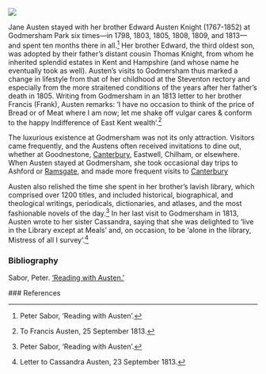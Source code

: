 <a href="https://www.kent-maps.online"><img src="https://kent-map.github.io/mdpress/juncture/ve-button.png"></a>
<param ve-config title="Jane Austen: Godmersham" author="Susan Civale" layout="vtl" 
banner="https://stor.artstor.org/stor/a8bc686a-046f-4df8-8946-dd34baf364cc">

<param ve-entity eid="Q17529295" aliases="Godmersham Park">
<param ve-entity eid="Q725261" aliases="Ashford">
<param ve-entity eid="Q2540442" aliases="Eastwell Manor">
<param ve-entity eid="Q1004824" aliases="Chilham">

Jane Austen stayed with her brother Edward Austen Knight (1767-1852) at Godmersham Park six times—in 1798, 1803, 1805, 1808, 1809, and 1813—and spent ten months there in all.[^ref1]  Her brother Edward, the third oldest son, was adopted by their father’s distant cousin Thomas Knight, from whom he inherited splendid estates in Kent and Hampshire (and whose name he eventually took as well).  Austen’s visits to Godmersham thus marked a change in lifestyle from that of her childhood at the Steventon rectory and especially from the more straitened conditions of the years after her father’s death in 1805.  Writing from Godmersham in an 1813 letter to her brother Francis (Frank), Austen remarks: ‘I have no occasion to think of the price of Bread or of Meat where I am now; let me shake off vulgar cares & conform to the happy Indifference of East Kent wealth’.[^ref2]
<param ve-image url="https://stor.artstor.org/stor/6c1e5309-950a-423e-a8b6-00288674c2d5" label="Godmersham Park">

The luxurious existence at Godmersham was not its only attraction.  Visitors came frequently, and the Austens often received invitations to dine out, whether at Goodnestone, [Canterbury](/19c/19c-canterbury), Eastwell, Chilham, or elsewhere.  When Austen stayed at Godmersham, she took occasional day trips to Ashford or [Ramsgate](/19c/19c-ramsgate/), and made more frequent visits to [Canterbury](/19c/19c-canterbury)
<param ve-image url="https://stor.artstor.org/stor/a9fbde83-5a1f-41d3-9fcb-9ad86496be12" label="Godmersham Park">

Austen also relished the time she spent in her brother’s lavish library, which comprised over 1200 titles, and included historical, biographical, and theological writings, periodicals, dictionaries, and atlases, and the most fashionable novels of the day.[^ref3]   In her last visit to Godmersham in 1813, Austen wrote to her sister Cassandra, saying that she was delighted to ‘live in the Library except at Meals’ and, on occasion, to be ‘alone in the library, Mistress of all I survey’.[^ref4]  
<param ve-image url="https://stor.artstor.org/stor/436d9c34-e028-42da-a033-65d1d24a46fe" label="Godmersham Park">

### Bibliography

Sabor, Peter.  [‘Reading with Austen.’](https://www.readingwithausten.com/index.html)
<param ve-image url="https://stor.artstor.org/stor/900e6a98-8038-402c-8cf1-f9446e1b192f" label="St Lawrence Church, Godmersham">
### References

[^ref1]: Peter Sabor, ‘Reading with Austen’.   
[^ref2]: To Francis Austen, 25 September 1813.   
[^ref3]: Peter Sabor, ‘Reading with Austen’.   
[^ref4]: Letter to Cassandra Austen, 23 September 1813.   
